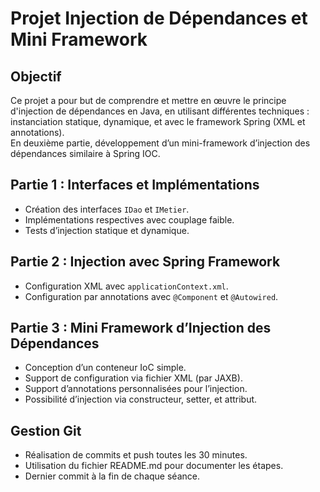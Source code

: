 # Projet Injection de Dépendances et Mini Framework

## Objectif
Ce projet a pour but de comprendre et mettre en œuvre le principe d'injection de dépendances en Java, en utilisant différentes techniques : instanciation statique, dynamique, et avec le framework Spring (XML et annotations).  
En deuxième partie, développement d’un mini-framework d’injection des dépendances similaire à Spring IOC.

## Partie 1 : Interfaces et Implémentations
- Création des interfaces `IDao` et `IMetier`.
- Implémentations respectives avec couplage faible.
- Tests d’injection statique et dynamique.

## Partie 2 : Injection avec Spring Framework
- Configuration XML avec `applicationContext.xml`.
- Configuration par annotations avec `@Component` et `@Autowired`.

## Partie 3 : Mini Framework d’Injection des Dépendances
- Conception d’un conteneur IoC simple.
- Support de configuration via fichier XML (par JAXB).
- Support d’annotations personnalisées pour l’injection.
- Possibilité d’injection via constructeur, setter, et attribut.

## Gestion Git
- Réalisation de commits et push toutes les 30 minutes.
- Utilisation du fichier README.md pour documenter les étapes.
- Dernier commit à la fin de chaque séance.

